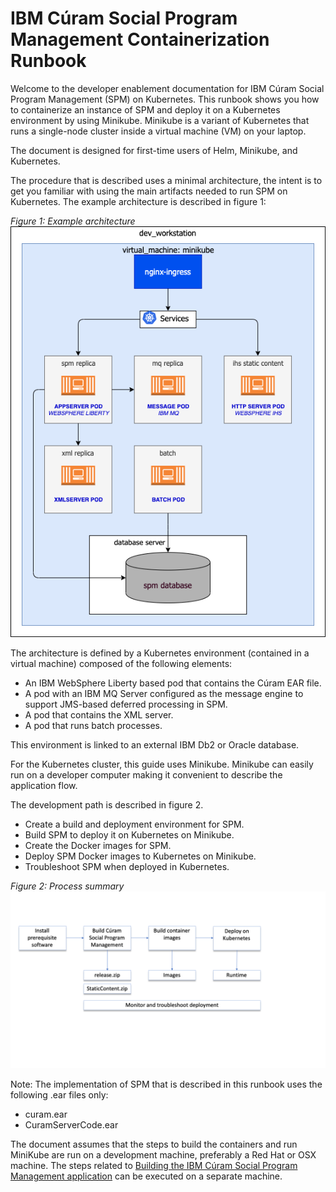 # IBM Cúram Social Program Management Containerization Runbook

Welcome to the developer enablement documentation for IBM Cúram Social Program Management (SPM) on Kubernetes.
This runbook shows you how to containerize an instance of SPM and deploy it on a Kubernetes environment by using Minikube.
Minikube is a variant of Kubernetes that runs a single-node cluster inside a virtual machine (VM) on your laptop.

The document is designed for first-time users of Helm, Minikube, and Kubernetes.

The procedure that is described uses a minimal architecture, the intent is to get you familiar with using the main artifacts needed to run SPM on Kubernetes. The example architecture is described in figure 1:

*Figure 1: Example architecture*
![Figure 1: Example architecture](IMAGES/architecture.png)

The architecture is defined by a Kubernetes environment (contained in a virtual machine) composed of the following elements:

* An IBM WebSphere Liberty based pod that contains the Cúram EAR file.
* A pod with an IBM MQ Server configured as the message engine to support JMS-based deferred processing in SPM.
* A pod that contains the XML server.
* A pod that runs batch processes.

This environment is linked to an external IBM Db2 or Oracle database.

For the Kubernetes cluster, this guide uses Minikube. Minikube can easily run on a developer computer making it convenient to describe the application flow.

The development path is described in figure 2.

* Create a build and deployment environment for SPM.
* Build SPM to deploy it on Kubernetes on Minikube.
* Create the Docker images for SPM.
* Deploy SPM Docker images to Kubernetes on Minikube.
* Troubleshoot SPM when deployed in Kubernetes.

*Figure 2: Process summary*
![Figure 2: Process summary](IMAGES/summary_process.png)

Note: The implementation of SPM that is described in this runbook uses the following .ear files only:

* curam.ear
* CuramServerCode.ear

The document assumes that the steps to build the containers and run MiniKube are run on a development machine, preferably a Red Hat or OSX machine.
The steps related to [Building the IBM Cúram Social Program Management application](01-PREREQ/spm-build) can be executed on a separate machine.
